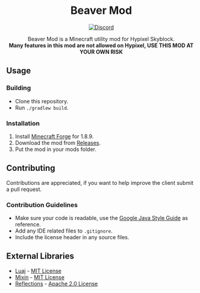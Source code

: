 <h1 align="center">Beaver Mod</h1>

<div align="center">

<a href="https://discord.gg/DyPf3jzECc"><img alt="Discord" src="https://img.shields.io/discord/1260144105812393984?logo=discord"></a>

Beaver Mod is a Minecraft utility mod for Hypixel Skyblock.<br>
**Many features in this mod are not allowed on Hypixel, USE THIS MOD AT YOUR OWN RISK**

</div>

## Usage

### Building
- Clone this repository.
- Run `./gradlew build`.

### Installation
1. Install [Minecraft Forge](https://files.minecraftforge.net/net/minecraftforge/forge/index_1.8.9.html) for 1.8.9.
2. Download the mod from [Releases](https://github.com/Beaver-Mod/Beaver-Mod/releases).
3. Put the mod in your mods folder.

## Contributing
Contributions are appreciated, if you want to help improve the client submit a pull request.

### Contribution Guidelines
- Make sure your code is readable, use the [Google Java Style Guide](https://google.github.io/styleguide/javaguide.html) as reference.
- Add any IDE related files to `.gitignore`.
- Include the license header in any source files.

## External Libraries
- [Luaj](https://github.com/luaj/luaj) - [MIT License](https://github.com/luaj/luaj/blob/master/LICENSE)
- [Mixin](https://github.com/SpongePowered/Mixin) - [MIT License](https://github.com/SpongePowered/Mixin/blob/master/LICENSE.txt)
- [Reflections](https://github.com/ronmamo/reflections) - [Apache 2.0 License](https://github.com/ronmamo/reflections/blob/master/LICENSE-2.0.txt)
